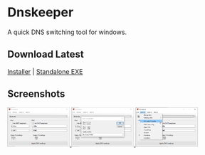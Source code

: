 Dnskeeper
=========
A quick DNS switching tool for windows.

## Download Latest
[Installer](https://github.com/mmeyer2k/dnskeeper/releases/latest/download/dnskeeper-install.exe) | 
[Standalone EXE](https://github.com/mmeyer2k/dnskeeper/releases/latest/download/dnskeeper.exe)

## Screenshots
<a href="https://raw.githubusercontent.com/mmeyer2k/dnskeeper/master/images/screen1.png" target="_blank">
    <img src="https://raw.githubusercontent.com/mmeyer2k/dnskeeper/master/images/screen1.png" style="max-width: 140px;">
</a>
<a href="https://raw.githubusercontent.com/mmeyer2k/dnskeeper/master/images/screen2.png" target="_blank">
    <img src="https://raw.githubusercontent.com/mmeyer2k/dnskeeper/master/images/screen2.png" style="max-width: 140px;">
</a>
<a href="https://raw.githubusercontent.com/mmeyer2k/dnskeeper/master/images/screen3.png" target="_blank">
    <img src="https://raw.githubusercontent.com/mmeyer2k/dnskeeper/master/images/screen3.png" style="max-width: 140px;">
</a>

